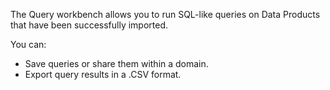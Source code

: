 The Query workbench allows you to run SQL-like queries on Data Products that have been successfully imported.

You can:

- Save queries or share them within a domain.
- Export query results in a .CSV format.
